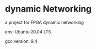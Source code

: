 # dynamic Networking
a project for FPGA dynamic networking

env: Ubuntu 20.04 LTS

gcc version: 9.4
